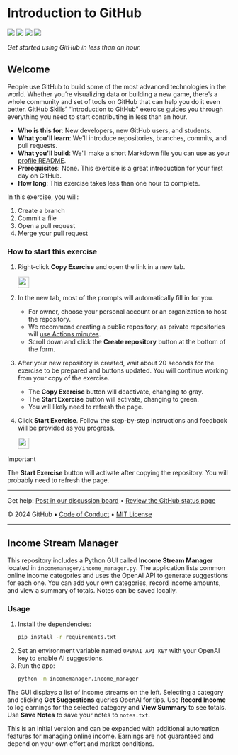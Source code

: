 # Introduction to GitHub

<!-- ![](https://github.com/THEREALOlechan/skills-introduction-to-github/actions/workflows/0-start-exercise.yml/badge.svg) -->
![](https://github.com/THEREALOlechan/skills-introduction-to-github/actions/workflows/1-create-a-branch.yml/badge.svg)
![](https://github.com/THEREALOlechan/skills-introduction-to-github/actions/workflows/2-commit-a-file.yml/badge.svg)
![](https://github.com/THEREALOlechan/skills-introduction-to-github/actions/workflows/3-open-a-pull-request.yml/badge.svg)
![](https://github.com/THEREALOlechan/skills-introduction-to-github/actions/workflows/4-merge-your-pull-request.yml/badge.svg)

_Get started using GitHub in less than an hour._

## Welcome

People use GitHub to build some of the most advanced technologies in the world. Whether you’re visualizing data or building a new game, there’s a whole community and set of tools on GitHub that can help you do it even better. GitHub Skills’ “Introduction to GitHub” exercise guides you through everything you need to start contributing in less than an hour.

- **Who is this for**: New developers, new GitHub users, and students.
- **What you'll learn**: We'll introduce repositories, branches, commits, and pull requests.
- **What you'll build**: We'll make a short Markdown file you can use as your [profile README](https://docs.github.com/account-and-profile/setting-up-and-managing-your-github-profile/customizing-your-profile/managing-your-profile-readme).
- **Prerequisites**: None. This exercise is a great introduction for your first day on GitHub.
- **How long**: This exercise takes less than one hour to complete.

In this exercise, you will:

1. Create a branch
2. Commit a file
3. Open a pull request
4. Merge your pull request

### How to start this exercise

1. Right-click **Copy Exercise** and open the link in a new tab.

   <a id="copy-exercise">
      <img src="https://img.shields.io/badge/📠_Copy_Exercise-AAA" height="25pt"/>
   </a>

2. In the new tab, most of the prompts will automatically fill in for you.
   - For owner, choose your personal account or an organization to host the repository.
   - We recommend creating a public repository, as private repositories will [use Actions minutes](https://docs.github.chttps://github.com/THEREALOlechan/skills-introduction-to-github/billing/managing-billing-for-github-actions/about-billing-for-github-actions).
   - Scroll down and click the **Create repository** button at the bottom of the form.

3. After your new repository is created, wait about 20 seconds for the exercise to be prepared and buttons updated. You will continue working from your copy of the exercise.
   - The **Copy Exercise** button will deactivate, changing to gray.
   - The **Start Exercise** button will activate, changing to green.
   - You will likely need to refresh the page.

4. Click **Start Exercise**. Follow the step-by-step instructions and feedback will be provided as you progress.

   <a id="start-exercise" href="https://github.com/THEREALOlechan/skills-introduction-to-github/issues/1">
      <img src="https://img.shields.io/badge/🚀_Start_Exercise-008000" height="25pt"/>
   </a>

> [!IMPORTANT]
> The **Start Exercise** button will activate after copying the repository. You will probably need to refresh the page.

---

Get help: [Post in our discussion board](https://github.com/orgs/skills/discussions/categories/introduction-to-github) &bull; [Review the GitHub status page](https://www.githubstatus.com/)

&copy; 2024 GitHub &bull; [Code of Conduct](https://www.contributor-covenant.org/version/2/1/code_of_conduct/code_of_conduct.md) &bull; [MIT License](https://gh.io/mit)

---

## Income Stream Manager

This repository includes a Python GUI called **Income Stream Manager** located in `incomemanager/income_manager.py`. The application lists common online income categories and uses the OpenAI API to generate suggestions for each one. You can add your own categories, record income amounts, and view a summary of totals. Notes can be saved locally.

### Usage

1. Install the dependencies:
   ```bash
   pip install -r requirements.txt
   ```
2. Set an environment variable named `OPENAI_API_KEY` with your OpenAI key to enable AI suggestions.
3. Run the app:
   ```bash
   python -m incomemanager.income_manager
   ```

The GUI displays a list of income streams on the left. Selecting a category and clicking **Get Suggestions** queries OpenAI for tips. Use **Record Income** to log earnings for the selected category and **View Summary** to see totals. Use **Save Notes** to save your notes to `notes.txt`.

This is an initial version and can be expanded with additional automation features for managing online income. Earnings are not guaranteed and depend on your own effort and market conditions.

